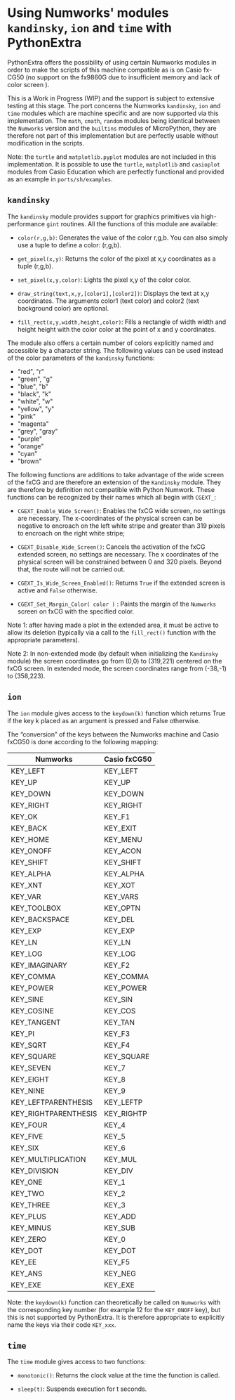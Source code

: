 # Using Numworks' modules `kandinsky`, `ion` and `time` with PythonExtra

PythonExtra offers the possibility of using certain Numworks modules in order to make the scripts of this machine compatible as is on Casio fx-CG50 (no support on the fx9860G due to insufficient memory and lack of color screen ).

This is a Work in Progress (WIP) and the support is subject to extensive testing at this stage. The port concerns the Numworks `kandinsky`, `ion` and `time` modules which are machine specific and are now supported via this implementation. The `math`, `cmath`, `random` modules being identical between the `Numworks` version and the `builtins` modules of MicroPython, they are therefore not part of this implementation but are perfectly usable without modification in the scripts.

Note: the `turtle` and `matplotlib.pyplot` modules are not included in this implementation. It is possible to use the `turtle`, `matplotlib` and `casioplot` modules from Casio Education which are perfectly functional and provided as an example in `ports/sh/examples`.


## `kandinsky`

The `kandinsky` module provides support for graphics primitives via high-performance `gint` routines. All the functions of this module are available:

- `color(r,g,b)`: Generates the value of the color r,g,b. You can also simply use a tuple to define a color: (r,g,b).

- `get_pixel(x,y)`: Returns the color of the pixel at x,y coordinates as a tuple (r,g,b).

- `set_pixel(x,y,color)`: Lights the pixel x,y of the color color.

- `draw_string(text,x,y,[color1],[color2])`: Displays the text at x,y coordinates. The arguments color1 (text color) and color2 (text background color) are optional.

- `fill_rect(x,y,width,height,color)`: Fills a rectangle of width width and height height with the color color at the point of x and y coordinates.

The module also offers a certain number of colors explicitly named and accessible by a character string. The following values ​​can be used instead of the color parameters of the `kandinsky` functions:
- "red", "r"
- "green", "g"
- "blue", "b"
- "black", "k"
- "white", "w"
- "yellow", "y"
- "pink"
- "magenta"
- "grey", "gray"
- "purple"
- "orange"
- "cyan"
- "brown"

The following functions are additions to take advantage of the wide screen of the fxCG and are therefore an extension of the `Kandinsky` module. They are therefore by definition not compatible with Python Numwork. These functions can be recognized by their names which all begin with `CGEXT_`:

- `CGEXT_Enable_Wide_Screen()`: Enables the fxCG wide screen, no settings are necessary. The x-coordinates of the physical screen can be negative to encroach on the left white stripe and greater than 319 pixels to encroach on the right white stripe;

- `CGEXT_Disable_Wide_Screen()`: Cancels the activation of the fxCG extended screen, no settings are necessary. The x coordinates of the physical screen will be constrained between 0 and 320 pixels. Beyond that, the route will not be carried out.

- `CGEXT_Is_Wide_Screen_Enabled()`: Returns `True` if the extended screen is active and `False` otherwise.

- `CGEXT_Set_Margin_Color( color )` : Paints the margin of the `Numworks` screen on fxCG with the specified color.

Note 1: after having made a plot in the extended area, it must be active to allow its deletion (typically via a call to the `fill_rect()` function with the appropriate parameters).

Note 2: In non-extended mode (by default when initializing the `Kandinsky` module) the screen coordinates go from (0,0) to (319,221) centered on the fxCG screen. In extended mode, the screen coordinates range from (-38,-1) to (358,223).


## `ion`

The `ion` module gives access to the `keydown(k)` function which returns True if the key k placed as an argument is pressed and False otherwise.

The “conversion” of the keys between the Numworks machine and Casio fxCG50 is done according to the following mapping:

| Numworks | Casio fxCG50 |
|----------|--------------|
| KEY_LEFT     | KEY_LEFT |
| KEY_UP     | KEY_UP |
| KEY_DOWN     | KEY_DOWN |
| KEY_RIGHT     | KEY_RIGHT |
| KEY_OK      | KEY_F1 |
| KEY_BACK        | KEY_EXIT |
| KEY_HOME        | KEY_MENU |
| KEY_ONOFF       | KEY_ACON |
| KEY_SHIFT     | KEY_SHIFT |
| KEY_ALPHA     | KEY_ALPHA |
| KEY_XNT     | KEY_XOT |
| KEY_VAR     | KEY_VARS |
| KEY_TOOLBOX     | KEY_OPTN |
| KEY_BACKSPACE       | KEY_DEL |
| KEY_EXP     | KEY_EXP |
| KEY_LN     | KEY_LN |
| KEY_LOG     | KEY_LOG |
| KEY_IMAGINARY       | KEY_F2 |
| KEY_COMMA     | KEY_COMMA |
| KEY_POWER     | KEY_POWER |
| KEY_SINE        | KEY_SIN |
| KEY_COSINE      | KEY_COS |
| KEY_TANGENT     | KEY_TAN |
| KEY_PI      | KEY_F3 |
| KEY_SQRT        | KEY_F4 |
| KEY_SQUARE     | KEY_SQUARE |
| KEY_SEVEN       | KEY_7 |
| KEY_EIGHT       | KEY_8 |
| KEY_NINE        | KEY_9 |
| KEY_LEFTPARENTHESIS     | KEY_LEFTP |
| KEY_RIGHTPARENTHESIS        | KEY_RIGHTP |
| KEY_FOUR        | KEY_4 |
| KEY_FIVE        | KEY_5 |
| KEY_SIX     | KEY_6 |
| KEY_MULTIPLICATION      | KEY_MUL |
| KEY_DIVISION        | KEY_DIV |
| KEY_ONE     | KEY_1 |
| KEY_TWO     | KEY_2 |
| KEY_THREE       | KEY_3 |
| KEY_PLUS        | KEY_ADD |
| KEY_MINUS       | KEY_SUB |
| KEY_ZERO        | KEY_0 |
| KEY_DOT     | KEY_DOT |
| KEY_EE      | KEY_F5 |
| KEY_ANS     | KEY_NEG |
| KEY_EXE     | KEY_EXE |

Note: the `keydown(k)` function can theoretically be called on `Numworks` with the corresponding key number (for example 12 for the `KEY_ONOFF` key), but this is not supported by PythonExtra. It is therefore appropriate to explicitly name the keys via their code `KEY_xxx`.


## `time`

The `time` module gives access to two functions:

- `monotonic()`: Returns the clock value at the time the function is called.

- `sleep(t)`: Suspends execution for t seconds.

